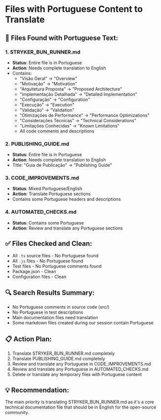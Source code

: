 # Files with Portuguese Content to Translate

## 📄 Files Found with Portuguese Text:

### 1. **STRYKER_BUN_RUNNER.md**

- **Status**: Entire file is in Portuguese
- **Action**: Needs complete translation to English
- Contains:
  - "Visão Geral" → "Overview"
  - "Motivação" → "Motivation"
  - "Arquitetura Proposta" → "Proposed Architecture"
  - "Implementação Detalhada" → "Detailed Implementation"
  - "Configuração" → "Configuration"
  - "Execução" → "Execution"
  - "Validação" → "Validation"
  - "Otimizações de Performance" → "Performance Optimizations"
  - "Considerações Técnicas" → "Technical Considerations"
  - "Limitações Conhecidas" → "Known Limitations"
  - All code comments and descriptions

### 2. **PUBLISHING_GUIDE.md**

- **Status**: Entire file is in Portuguese
- **Action**: Needs complete translation to English
- Title: "Guia de Publicação" → "Publishing Guide"

### 3. **CODE_IMPROVEMENTS.md**

- **Status**: Mixed Portuguese/English
- **Action**: Translate Portuguese sections
- Contains some Portuguese headers and descriptions

### 4. **AUTOMATED_CHECKS.md**

- **Status**: Contains some Portuguese
- **Action**: Review and translate any Portuguese sections

## ✅ Files Checked and Clean:

- All `.ts` source files - No Portuguese found
- All `.js` files - No Portuguese found
- Test files - No Portuguese comments found
- Package.json - Clean
- Configuration files - Clean

## 🔍 Search Results Summary:

- No Portuguese comments in source code (src/)
- No Portuguese in test descriptions
- Main documentation files need translation
- Some markdown files created during our session contain Portuguese

## 📋 Action Plan:

1. Translate STRYKER_BUN_RUNNER.md completely
2. Translate PUBLISHING_GUIDE.md completely
3. Review and translate any Portuguese in CODE_IMPROVEMENTS.md
4. Review and translate any Portuguese in AUTOMATED_CHECKS.md
5. Delete or translate any temporary files with Portuguese content

## 💡 Recommendation:

The main priority is translating STRYKER_BUN_RUNNER.md as it's a core technical documentation file that should be in English for the open-source community.
